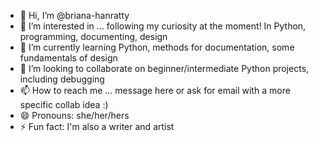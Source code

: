 - 👋 Hi, I’m @briana-hanratty
- 👀 I’m interested in ... following my curiosity at the moment! In Python, programming, documenting, design
- 🌱 I’m currently learning Python, methods for documentation, some fundamentals of design
- 💞️ I’m looking to collaborate on beginner/intermediate Python projects, including debugging
- 📫 How to reach me ... message here or ask for email with a more specific collab idea :) 
- 😄 Pronouns: she/her/hers
- ⚡ Fun fact: I'm also a writer and artist

<!---
briana-hanratty/briana-hanratty is a ✨ special ✨ repository because its `README.md` (this file) appears on your GitHub profile.
You can click the Preview link to take a look at your changes.
--->
